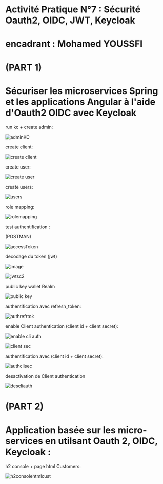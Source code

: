 # Activité Pratique N°7 : Sécurité Oauth2, OIDC, JWT, Keycloak
# encadrant : Mohamed YOUSSFI

#  (PART 1)
# Sécuriser les microservices Spring et les applications Angular à l'aide d'Oauth2 OIDC avec Keycloak


run kc + create admin:

![adminKC](https://github.com/YoussefDinar/Dinar-Youssef-JEE-2/assets/94021293/f32d4216-f5fa-4822-b71d-7197f8c7da05)

create client:

![create client](https://github.com/YoussefDinar/Dinar-Youssef-JEE-2/assets/94021293/a3de3e4a-fc49-4080-8462-266af93ae6d4)

create user:

![create user](https://github.com/YoussefDinar/Dinar-Youssef-JEE-2/assets/94021293/1b55d05b-c146-4fc1-a69a-3ce0f0830e90)


create users:

![users](https://github.com/YoussefDinar/Dinar-Youssef-JEE-2/assets/94021293/221cbf78-3378-418c-ba22-de0f1f965131)


role mapping:

![rolemapping](https://github.com/YoussefDinar/Dinar-Youssef-JEE-2/assets/94021293/e396873c-df2a-4b32-8445-fcfb0d9a56d6)


test authentification :

(POSTMAN)

![accessToken](https://github.com/YoussefDinar/Dinar-Youssef-JEE-2/assets/94021293/707c8e35-a7fe-4969-866b-28b4b49cccee)


decodage du token (jwt)

![image](https://github.com/YoussefDinar/Dinar-Youssef-JEE-2/assets/94021293/6e1388a1-6165-4b07-81fc-5a563e777b20)


![jwtsc2](https://github.com/YoussefDinar/Dinar-Youssef-JEE-2/assets/94021293/b8bb4cb5-f0e0-4115-92fe-d194b3b718b6)

public key wallet Realm

![public key](https://github.com/YoussefDinar/Dinar-Youssef-JEE-2/assets/94021293/5dd22434-5e88-434d-8f02-588ab556ea26)


authentification avec refresh_token:

![authrefrtok](https://github.com/YoussefDinar/Dinar-Youssef-JEE-2/assets/94021293/028217f2-9f1c-411c-b3c3-ea8051da2836)


enable Client authentication (client id + client secret):

![enable cli auth](https://github.com/YoussefDinar/Dinar-Youssef-JEE-2/assets/94021293/98fa2845-1e99-4523-ad38-bba214babcf3)


![client sec](https://github.com/YoussefDinar/Dinar-Youssef-JEE-2/assets/94021293/a3ee7088-bcb4-4c20-a81d-5171d162efff)


authentification avec (client id + client secret):

![authclisec](https://github.com/YoussefDinar/Dinar-Youssef-JEE-2/assets/94021293/56ffaaa4-3fcc-4ff4-8058-4f80a3cb91bf)


desactivation de Client authentication

![descliauth](https://github.com/YoussefDinar/Dinar-Youssef-JEE-2/assets/94021293/0e2c5d8c-71ad-4c0b-bcd7-e21657f9c93b)




#  (PART 2)

# Application basée sur les micro-services en utilsant Oauth 2, OIDC, Keycloak :



h2 console + page html Customers:

![h2consolehtmlcust](https://github.com/YoussefDinar/Dinar-Youssef-JEE-2/assets/94021293/7e5db0aa-4719-4a73-be83-5b18aac93feb)



